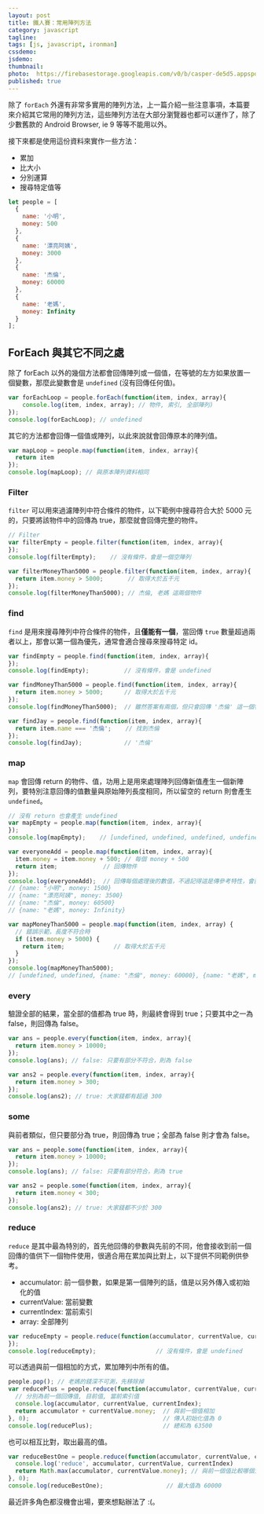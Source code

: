 ```yaml
---
layout: post
title: 鐵人賽：常用陣列方法
category: javascript
tagline:
tags: [js, javascript, ironman]
cssdemo:
jsdemo:
thumbnail:
photo:  https://firebasestorage.googleapis.com/v0/b/casper-de5d5.appspot.com/o/images%2Fblog%2F201712%2F18_ironman_cover_24.jpg?alt=media&token=7d52e71f-cce0-419a-a479-5fc1bdfe90a8
published: true
---
```


除了 `forEach` 外還有非常多實用的陣列方法，上一篇介紹一些注意事項，本篇要來介紹其它常用的陣列方法，這些陣列方法在大部分瀏覽器也都可以運作了，除了少數舊款的 Android Browser, ie 9 等等不能用以外。

接下來都是使用這份資料來實作一些方法：
- 累加
- 比大小
- 分別運算
- 搜尋特定值等

```js
let people = [
  {
    name: '小明',
    money: 500
  },
  {
    name: '漂亮阿姨',
    money: 3000
  },
  {
    name: '杰倫',
    money: 60000
  },
  {
    name: '老媽',
    money: Infinity
  }
];
```

## ForEach 與其它不同之處

除了 forEach 以外的幾個方法都會回傳陣列或一個值，在等號的左方如果放置一個變數，那麼此變數會是 `undefined` (沒有回傳任何值)。

```js
var forEachLoop = people.forEach(function(item, index, array){
	console.log(item, index, array); // 物件, 索引, 全部陣列)
});
console.log(forEachLoop); // undefined
```

其它的方法都會回傳一個值或陣列，以此來說就會回傳原本的陣列值。

```js
var mapLoop = people.map(function(item, index, array){
  return item
});
console.log(mapLoop); // 與原本陣列資料相同
```

### Filter

`filter` 可以用來過濾陣列中符合條件的物件，以下範例中搜尋符合大於 5000 元的，只要將該物件中的回傳為 true，那麼就會回傳完整的物件。 

```js
// Filter
var filterEmpty = people.filter(function(item, index, array){
});
console.log(filterEmpty);    // 沒有條件，會是一個空陣列

var filterMoneyThan5000 = people.filter(function(item, index, array){
  return item.money > 5000;       // 取得大於五千元
});
console.log(filterMoneyThan5000); // 杰倫, 老媽 這兩個物件
```

### find

`find` 是用來搜尋陣列中符合條件的物件，且**僅能有一個**，當回傳 `true` 數量超過兩者以上，那會以第一個為優先，通常會適合搜尋來搜尋特定 id。

```js
var findEmpty = people.find(function(item, index, array){
});
console.log(findEmpty);          // 沒有條件，會是 undefined

var findMoneyThan5000 = people.find(function(item, index, array){
  return item.money > 5000;      // 取得大於五千元
});
console.log(findMoneyThan5000);  // 雖然答案有兩個，但只會回傳 '杰倫' 這一個物件

var findJay = people.find(function(item, index, array){
  return item.name === '杰倫';    // 找到杰倫
});
console.log(findJay);            // '杰倫'
```


### map

`map` 會回傳 return 的物件、值，功用上是用來處理陣列回傳新值產生一個新陣列，要特別注意回傳的值數量與原始陣列長度相同，所以留空的 return 則會產生 `undefined`。

```js
// 沒有 return 也會產生 undefined
var mapEmpty = people.map(function(item, index, array){
});
console.log(mapEmpty);    // [undefined, undefined, undefined, undefined]

var everyoneAdd = people.map(function(item, index, array){
  item.money = item.money + 500; // 每個 money + 500
  return item;             // 回傳物件
});
console.log(everyoneAdd);  // 回傳每個處理後的數值，不過記得這是傳參考特性，會影響到原始的物件
// {name: "小明", money: 1500}
// {name: "漂亮阿姨", money: 3500}
// {name: "杰倫", money: 60500}
// {name: "老媽", money: Infinity}

var mapMoneyThan5000 = people.map(function(item, index, array) {
  // 錯誤示範，長度不符合時
  if (item.money > 5000) {
    return item;              // 取得大於五千元
  }
});
console.log(mapMoneyThan5000);
// [undefined, undefined, {name: "杰倫", money: 60000}, {name: "老媽", money: Infinity} ]
```

### every

驗證全部的結果，當全部的值都為 true 時，則最終會得到 true；只要其中之一為 false，則回傳為 false。

```js
var ans = people.every(function(item, index, array){
  return item.money > 10000;
});
console.log(ans); // false: 只要有部分不符合，則為 false

var ans2 = people.every(function(item, index, array){
  return item.money > 300;
});
console.log(ans2); // true: 大家錢都有超過 300
```

### some

與前者類似，但只要部分為 true，則回傳為 true；全部為 false 則才會為 false。

```js
var ans = people.some(function(item, index, array){
  return item.money > 10000;
});
console.log(ans); // false: 只要有部分符合，則為 true

var ans2 = people.some(function(item, index, array){
  return item.money < 300;
});
console.log(ans2); // true: 大家錢都不少於 300
```


### reduce

`reduce` 是其中最為特別的，首先他回傳的參數與先前的不同，他會接收到前一個回傳的值供下一個物件使用，很適合用在累加與比對上，以下提供不同範例供參考。

- accumulator: 前一個參數，如果是第一個陣列的話，值是以另外傳入或初始化的值
- currentValue: 當前變數
- currentIndex: 當前索引
- array: 全部陣列

```js
var reduceEmpty = people.reduce(function(accumulator, currentValue, currentIndex, array){
});
console.log(reduceEmpty);                 // 沒有條件，會是 undefined
```

可以透過與前一個相加的方式，累加陣列中所有的值。

```js
people.pop(); // 老媽的錢深不可測，先移除掉
var reducePlus = people.reduce(function(accumulator, currentValue, currentIndex, array){
  // 分別為前一個回傳值, 目前值, 當前索引值
  console.log(accumulator, currentValue, currentIndex);
  return accumulator + currentValue.money;  // 與前一個值相加
}, 0);                                      // 傳入初始化值為 0
console.log(reducePlus);                    // 總和為 63500
```

也可以相互比對，取出最高的值。

```js
var reduceBestOne = people.reduce(function(accumulator, currentValue, currentIndex, array){
  console.log('reduce', accumulator, currentValue, currentIndex)
  return Math.max(accumulator, currentValue.money); // 與前一個值比較哪個大
}, 0);
console.log(reduceBestOne);                  // 最大值為 60000
```

最近許多角色都沒機會出場，要來想點辦法了 :(。